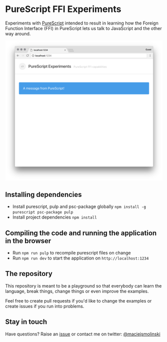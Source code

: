 # PureScript FFI Experiments

Experiments with [PureScript](http://www.purescript.org/) intended to result in learning how the Foreign Function Interface (FFI) in PureScript lets us talk to JavaScript and the other way around.

![](/assets/preview.png)

## Installing dependencies

* Install purescript, pulp and psc-package globally `npm install -g purescript psc-package pulp`
* Install project dependencies `npm install`

## Compiling the code and running the application in the browser

* Run `npm run pulp` to recompile purescript files on change
* Run `npm run dev` to start the application on `http://localhost:1234`

## The repository

This repository is meant to be a playground so that everybody can learn the language, break things, change things or even improve the examples.

Feel free to create pull requests if you'd like to change the examples or create issues if you run into problems.

## Stay in touch

Have questions? Raise an [issue](https://github.com/maciejsmolinski/purescript-ffi-experiments/issues) or contact me on twitter: [@maciejsmolinski](https://twitter.com/maciejsmolinski)